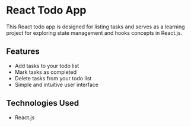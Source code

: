 # React Todo App

This React todo app is designed for listing tasks and serves as a learning project for exploring state management and hooks concepts in React.js.

## Features

- Add tasks to your todo list
- Mark tasks as completed
- Delete tasks from your todo list
- Simple and intuitive user interface

## Technologies Used

- React.js

